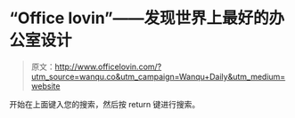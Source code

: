 # “Office lovin”——发现世界上最好的办公室设计

> 原文：<http://www.officelovin.com/?utm_source=wanqu.co&utm_campaign=Wanqu+Daily&utm_medium=website>

开始在上面键入您的搜索，然后按 return 键进行搜索。